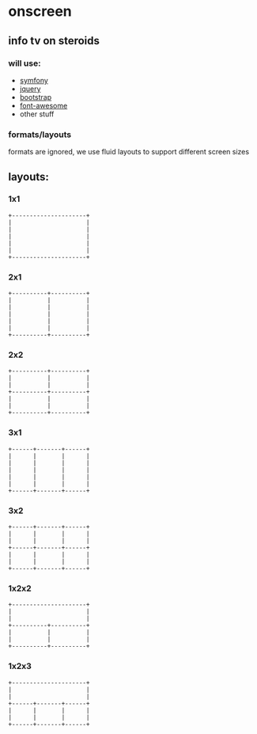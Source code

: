 # onscreen

## info tv on steroids

### will use:

* [symfony](http://symfony.com)
* [jquery](http://jquery.com)
* [bootstrap](http://twitter.github.com/bootstrap/)
* [font-awesome](http://fortawesome.github.com/Font-Awesome/)
* other stuff

### formats/layouts

formats are ignored, we use fluid layouts to support different screen sizes

## layouts:

### 1x1
    +---------------------+
    |                     |
    |                     |
    |                     |
    |                     |
    |                     |
    +---------------------+

### 2x1
    +----------+----------+
    |          |          |
    |          |          |
    |          |          |
    |          |          |
    |          |          |
    +----------+----------+

### 2x2
    +----------+----------+
    |          |          |
    |          |          |
    +----------+----------+
    |          |          |
    |          |          |
    +----------+----------+

### 3x1
    +------+-------+------+
    |      |       |      |
    |      |       |      |
    |      |       |      |
    |      |       |      |
    |      |       |      |
    +------+-------+------+

### 3x2
    +------+-------+------+
    |      |       |      |
    |      |       |      |
    +------+-------+------+
    |      |       |      |
    |      |       |      |
    +------+-------+------+

### 1x2x2
    +---------------------+
    |                     |
    |                     |
    +----------+----------+
    |          |          |
    |          |          |
    +----------+----------+

### 1x2x3
    +---------------------+
    |                     |
    |                     |
    +------+-------+------+
    |      |       |      |
    |      |       |      |
    +------+-------+------+
